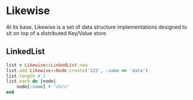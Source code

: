 # Likewise

At its base, Likewise is a set of data structure implementations designed to sit on top of a distributed Key/Value store.

## LinkedList

``` ruby
list = Likewise::LinkedList.new
list.add Likewise::Node.create('123', :some => 'data')
list.length # 1
list.each do |node|
	node[:some] # "data"
end
```
